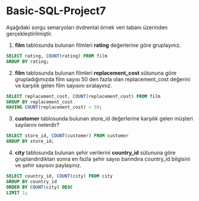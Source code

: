 # Basic-SQL-Project7

Aşağıdaki sorgu senaryoları dvdrental örnek veri tabanı üzerinden gerçekleştirilmiştir.

1. **film** tablosunda bulunan filmleri **rating** değerlerine göre gruplayınız.

```sql
SELECT rating, COUNT(rating) FROM film 
GROUP BY rating;
```

2. **film** tablosunda bulunan filmleri **replacement_cost** sütununa göre grupladığımızda film sayısı 50 den fazla olan replacement_cost değerini ve karşılık gelen film sayısını sıralayınız.

```sql
SELECT replacement_cost, COUNT(replacement_cost) FROM film
GROUP BY replacement_cost 
HAVING COUNT(replacement_cost) > 50;
```

3. **customer** tablosunda bulunan store_id değerlerine karşılık gelen müşteri sayılarını nelerdir?

```sql
SELECT store_id, COUNT(customer) FROM customer
GROUP BY store_id;
```

4. **city** tablosunda bulunan şehir verilerini **country_id** sütununa göre gruplandırdıktan sonra en fazla şehir sayısı barındıra country_id bilgisini ve şehir sayısını paylaşınız.

```sql
SELECT country_id, COUNT(city) FROM city
GROUP BY country_id
ORDER BY COUNT(city) DESC
LIMIT 1;
```